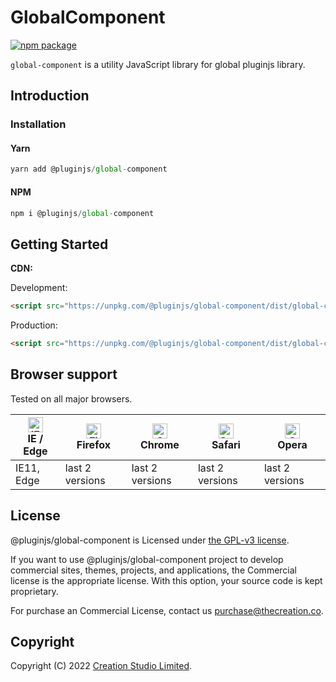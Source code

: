 # GlobalComponent

[![npm package](https://img.shields.io/npm/v/@pluginjs/global-component.svg)](https://www.npmjs.com/package/@pluginjs/global-component)

`global-component` is a utility JavaScript library for global pluginjs library.

## Introduction
### Installation

#### Yarn

```javascript
yarn add @pluginjs/global-component
```

#### NPM

```javascript
npm i @pluginjs/global-component
```

## Getting Started

**CDN:**

Development:

```html
<script src="https://unpkg.com/@pluginjs/global-component/dist/global-component.js"></script>
```

Production:

```html
<script src="https://unpkg.com/@pluginjs/global-component/dist/global-component.min.js"></script>
```

## Browser support

Tested on all major browsers.

| [<img src="https://raw.githubusercontent.com/alrra/browser-logos/master/src/edge/edge_48x48.png" alt="IE / Edge" width="24px" height="24px" />](http://godban.github.io/browsers-support-badges/)</br>IE / Edge | [<img src="https://raw.githubusercontent.com/alrra/browser-logos/master/src/firefox/firefox_48x48.png" alt="Firefox" width="24px" height="24px" />](http://godban.github.io/browsers-support-badges/)</br>Firefox | [<img src="https://raw.githubusercontent.com/alrra/browser-logos/master/src/chrome/chrome_48x48.png" alt="Chrome" width="24px" height="24px" />](http://godban.github.io/browsers-support-badges/)</br>Chrome | [<img src="https://raw.githubusercontent.com/alrra/browser-logos/master/src/safari/safari_48x48.png" alt="Safari" width="24px" height="24px" />](http://godban.github.io/browsers-support-badges/)</br>Safari | [<img src="https://raw.githubusercontent.com/alrra/browser-logos/master/src/opera/opera_48x48.png" alt="Opera" width="24px" height="24px" />](http://godban.github.io/browsers-support-badges/)</br>Opera |
| --------- | --------- | --------- | --------- | --------- |
| IE11, Edge| last 2 versions| last 2 versions| last 2 versions| last 2 versions|

## License

@pluginjs/global-component is Licensed under [the GPL-v3 license](LICENSE).

If you want to use @pluginjs/global-component project to develop commercial sites, themes, projects, and applications, the Commercial license is the appropriate license. With this option, your source code is kept proprietary.

For purchase an Commercial License, contact us purchase@thecreation.co.

## Copyright

Copyright (C) 2022 [Creation Studio Limited](creationstudio.com).